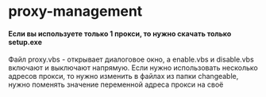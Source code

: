 # proxy-management

#### Если вы используете только 1 прокси, то нужно скачать только setup.exe

Файл proxy.vbs - открывает диалоговое окно, а enable.vbs и disable.vbs включают и выключают напрямую.
Если нужно использовать несколько адресов прокси, то нужно изменить в файлах из папки changeable, нужно поменять значение переменной адреса прокси на своё
